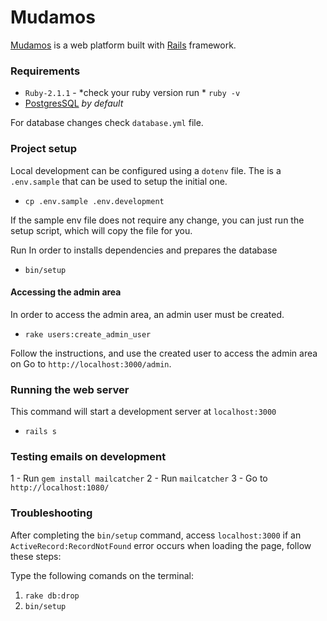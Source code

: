 # Mudamos

[Mudamos](mudamos.org) is a web platform built with [Rails](https://github.com/rails/rails) framework.

### Requirements
 -  `Ruby-2.1.1` - *check your ruby version run * `ruby -v`
 -  [PostgresSQL](https://www.postgresql.org/download/)  *by default*

For database changes check `database.yml` file.

### Project setup

Local development can be configured using a `dotenv` file. The is a `.env.sample` that can be used to setup the initial one.

- `cp .env.sample .env.development`

If the sample env file does not require any change, you can just run the setup script, which will copy the file for you.

Run  In order to installs dependencies and prepares the database

- `bin/setup`


#### Accessing the admin area

In order to access the admin area, an admin user must be created.

- `rake users:create_admin_user`

Follow the instructions, and use the created user to access the admin area on Go to `http://localhost:3000/admin`.

### Running the web server
This command will start a development server at `localhost:3000`

- `rails s`

### Testing emails on development

 1 - Run `gem install mailcatcher`
 2 - Run `mailcatcher`
 3 - Go to `http://localhost:1080/`

### Troubleshooting

After completing the  `bin/setup`  command, access `localhost:3000` if an `ActiveRecord:RecordNotFound` error occurs when loading the page, follow these steps:

Type the following comands on the terminal:
 1. `rake db:drop`
 2.  `bin/setup`
